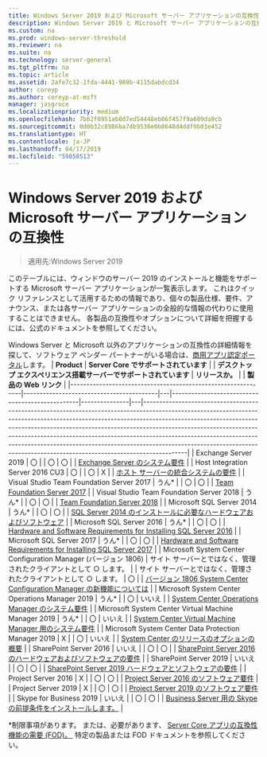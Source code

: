 ```yaml
---
title: Windows Server 2019 および Microsoft サーバー アプリケーションの互換性
description: Windows Server 2019 と Microsoft サーバー アプリケーションの互換性表
ms.custom: na
ms.prod: windows-server-threshold
ms.reviewer: na
ms.suite: na
ms.technology: server-general
ms.tgt_pltfrm: na
ms.topic: article
ms.assetid: 2afe7c32-1fda-4441-989b-4115dabdcd34
author: coreyp
ms.author: coreyp-at-msft
manager: jasgroce
ms.localizationpriority: medium
ms.openlocfilehash: 7b62f0951ab8d7ed54448eb86f457f9a689da9cb
ms.sourcegitcommit: 0d0b32c8986ba7db9536e0b8648d4ddf9b03e452
ms.translationtype: HT
ms.contentlocale: ja-JP
ms.lasthandoff: 04/17/2019
ms.locfileid: "59858513"
---
```

# <a name="windows-server-2019-and-microsoft-server-application-compatibility"></a>Windows Server 2019 および Microsoft サーバー アプリケーションの互換性

>適用先:Windows Server 2019

このテーブルには、ウィンドウのサーバー 2019 のインストールと機能をサポートする Microsoft サーバー アプリケーションが一覧表示します。 これはクイック リファレンスとして活用するための情報であり、個々の製品仕様、要件、アナウンス、または各サーバー アプリケーションの全般的な情報の代わりに使用することはできません。 各製品の互換性やオプションについて詳細を把握するには、公式のドキュメントを参照してください。

Windows Server と Microsoft 以外のアプリケーションの互換性の詳細情報を探して、ソフトウェア ベンダー パートナーがいる場合は、[商用アプリ認定ポータル](https://commercialappcertification.microsoft.com/)します。
| **Product**                                                  | **Server Core でサポートされています**             |   | **デスクトップ エクスペリエンス搭載サーバーでサポートされています** | **リリースか。** |   | **製品の Web リンク**                                                                                                                                                                                                                                                                                                                                                                                                                                                                             |
|--------------------------------------------------------------|------------------------------------------|---|-------------------------------------------------|---------------|---|--------------------------------------------------------------------------------------------------------------------------------------------------------------------------------------------------------------------------------------------------------------------------------------------------------------------------------------------------------------------------------------------------------------------------------------------------------------------------------------------------|
| Exchange Server 2019                                         | 〇                                      |   | 〇                                             | 〇            |   | [Exchange Server のシステム要件](https://docs.microsoft.com/Exchange/plan-and-deploy/system-requirements?view=exchserver-2019)                                                                        |
| Host Integration Server 2016 CU3                            | 〇                                      |   | 〇                                             | X            |   | [ホスト サーバーの統合システムの要件](https://docs.microsoft.com/host-integration-server/install-and-config-guides/system-requirements)                                                            |
| Visual Studio Team Foundation Server 2017                    | うん\*                                    |   | 〇                                             | 〇           |   | [Team Foundation Server 2017](https://docs.microsoft.com/tfs/server/requirements?view=vsts)                                                                                                                |
| Visual Studio Team Foundation Server 2018                    | うん\*                                    |   | 〇                                             | 〇           |   | [Team Foundation Server 2018](https://docs.microsoft.com/tfs/server/requirements?view=vsts)                                                                                                                  |
| Microsoft SQL Server 2014                                    | うん\*                                    |   | 〇                                             | 〇           |   | [SQL Server 2014 のインストールに必要なハードウェアおよびソフトウェア](https://docs.microsoft.com/sql/sql-server/install/hardware-and-software-requirements-for-installing-sql-server?view=sql-server-2014)   |
| Microsoft SQL Server 2016                                    | うん\*                                    |   | 〇                                             | 〇           |   | [Hardware and Software Requirements for Installing SQL Server 2016](https://docs.microsoft.com/sql/sql-server/install/hardware-and-software-requirements-for-installing-sql-server?view=sql-server-2016)   |
| Microsoft SQL Server 2017                                    | うん\*                                    |   | 〇                                             | 〇           |   | [Hardware and Software Requirements for Installing SQL Server 2017](https://docs.microsoft.com/sql/sql-server/install/hardware-and-software-requirements-for-installing-sql-server?view=sql-server-2017) |
| Microsoft System Center Configuration Manager (バージョン 1806) | サイト サーバーとではなく、管理されたクライアントとして ○ します。 |   | サイト サーバーとではなく、管理されたクライアントとして ○ します。        | 〇           |   | [バージョン 1806 System Center Configuration Manager の新機能については](https://docs.microsoft.com/sccm/core/plan-design/changes/whats-new-in-version-1806)                                                    |
| Microsoft System Center Operations Manager 2019              | うん\*                                    |   | 〇                                             | いいえ            |   | [System Center Operations Manager のシステム要件](https://docs.microsoft.com/system-center/scom/plan-system-requirements)                                                                                                      |
| Microsoft System Center Virtual Machine Manager 2019         | うん\*                                    |   | 〇                                             | いいえ            |   | [System Center Virtual Machine Manager 用のシステム要件](https://docs.microsoft.com/system-center/vmm/system-requirements)                                                                                                      |
| Microsoft System Center Data Protection Manager 2019         | X                                       |   | 〇                                             | いいえ            |   | [System Center のリリースのオプションの概要](https://docs.microsoft.com/system-center/ltsc-and-sac-overview)                                                                                                      |
| SharePoint Server 2016                                       | いいえ                                       |   | 〇                                             | 〇           |   | [SharePoint Server 2016 のハードウェアおよびソフトウェアの要件](https://docs.microsoft.com/SharePoint/install/hardware-and-software-requirements)                                                                |
| SharePoint Server 2019                                       | いいえ                                       |   | 〇                                             | 〇            |   | [SharePoint Server 2019 ハードウェアとソフトウェアの要件](https://docs.microsoft.com/sharepoint/install/hardware-and-software-requirements-2019)                                                       |
| Project Server 2016                                          | X                                       |   | 〇                                             | 〇           |   | [Project Server 2016 のソフトウェア要件](https://docs.microsoft.com/project/software-requirements-for-project-server-2016)                                                                                |
| Project Server 2019                                          | X                                       |   | 〇                                             | 〇           |   | [Project Server 2019 のソフトウェア要件](https://docs.microsoft.com/project/software-requirements-for-project-server-2019)                                                                          |
| Skype for Business 2019                                      | いいえ                                       |   | 〇                                             | 〇           |   | [Business Server 用の Skype の前提条件をインストールします。](https://docs.microsoft.com/skypeforbusiness/deploy/install/install-prerequisites)                                                                          |

\*制限事項があります。 または、必要があります、 [Server Core アプリの互換性機能の需要 (FOD)。 ](install-fod-19.md)
特定の製品または FOD ドキュメントを参照してください。
